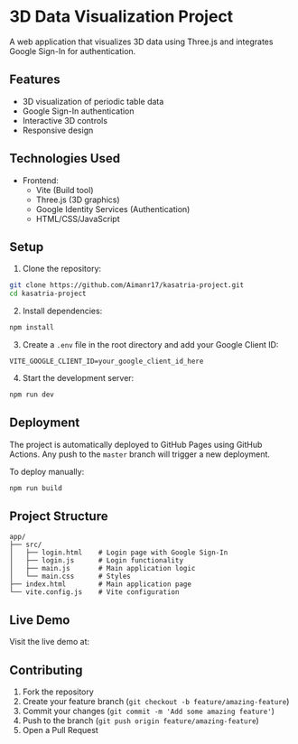 # 3D Data Visualization Project

A web application that visualizes 3D data using Three.js and integrates Google Sign-In for authentication.

## Features

- 3D visualization of periodic table data
- Google Sign-In authentication
- Interactive 3D controls
- Responsive design

## Technologies Used

- Frontend:
  - Vite (Build tool)
  - Three.js (3D graphics)
  - Google Identity Services (Authentication)
  - HTML/CSS/JavaScript

## Setup

1. Clone the repository:
```bash
git clone https://github.com/Aimanr17/kasatria-project.git
cd kasatria-project
```

2. Install dependencies:
```bash
npm install
```

3. Create a `.env` file in the root directory and add your Google Client ID:
```env
VITE_GOOGLE_CLIENT_ID=your_google_client_id_here
```

4. Start the development server:
```bash
npm run dev
```

## Deployment

The project is automatically deployed to GitHub Pages using GitHub Actions. Any push to the `master` branch will trigger a new deployment.

To deploy manually:
```bash
npm run build
```

## Project Structure

```
app/
├── src/
│   ├── login.html    # Login page with Google Sign-In
│   ├── login.js      # Login functionality
│   ├── main.js       # Main application logic
│   └── main.css      # Styles
├── index.html        # Main application page
└── vite.config.js    # Vite configuration
```

## Live Demo

Visit the live demo at:

## Contributing

1. Fork the repository
2. Create your feature branch (`git checkout -b feature/amazing-feature`)
3. Commit your changes (`git commit -m 'Add some amazing feature'`)
4. Push to the branch (`git push origin feature/amazing-feature`)
5. Open a Pull Request
